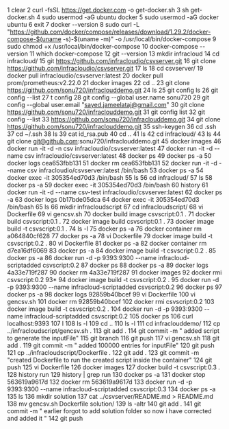  1  clear
    2  curl -fsSL https://get.docker.com -o get-docker.sh
    3  sh get-docker.sh
    4  sudo usermod -aG ubuntu docker
    5  sudo usermod -aG docker ubuntu
    6  exit
    7  docker --version
    8  sudo curl -L "https://github.com/docker/compose/releases/download/1.29.2/docker-compose-$(uname -s)-$(uname -m)" -o /usr/local/bin/docker-compose
    9  sudo chmod +x /usr/local/bin/docker-compose
   10  docker-compose --version
   11  which docker-compose
   12  git --version
   13  mkdir infracloud
   14  cd infracloud/
   15  git https://github.com/infracloudio/csvserver.git
   16  git clone https://github.com/infracloudio/csvserver.git
   17  ls
   18  cd csvserver/
   19  docker pull infracloudio/csvserver:latest
   20  docker pull prom/prometheus:v2.22.0
   21  docker images
   22  cd ..
   23  git clone https://github.com/sonu720/infraclouddemo.git
   24  ls
   25  git config ls
   26  git config --list
   27  t config
   28  git config --global user.name sonu720
   29  git config --global user.email "sayed.jameelataj@gmail.com"
   30  git clone https://github.com/sonu720/infraclouddemo.git
   31  git config list
   32  git config --list
   33  https://github.com/sonu720/infraclouddemo.git
   34  git clone https://github.com/sonu720/infraclouddemo.git
   35  ssh-keygen
   36  cd .ssh
   37  cd ~/.ssh
   38  ls
   39  cat id_rsa.pub
   40  cd ..
   41  ls
   42  cd infracloud/
   43  ls
   44  git clone git@github.com:sonu720/infraclouddemo.git
   45  docker images
   46  docker run -it -d -n csv infracloudio/csvserver:latest
   47  docker run -it -d --name csv infracloudio/csvserver:latest
   48  docker ps
   49  docker ps -a
   50  docker logs cea653fbb131
   51  docker rm cea653fbb131
   52  docker run -it -d --name csv infracloudio/csvserver:latest /bin/bash
   53  docker ps -a
   54  docker exec -it 305354ed70d3 /bin/bash
   55  ls
   56  cd infracloud/
   57  ls
   58  docker ps -a
   59  docker exec -it 305354ed70d3 /bin/bash
   60  history
   61  docker run -it -d --name csv-test infracloudio/csvserver:latest
   62  docker ps -a
   63  docker logs 0b17bde05dca
   64  docker exec -it 305354ed70d3 /bin/bash
   65  ls
   66  mkdir infracloudscript
   67  cd infracloudscript/
   68  vi Dockerfile
   69  vi gencsv.sh
   70  docker build image csvscript:0.1 .
   71  docker build csvscript:0.1 .
   72  docker image build csvscript:0.1 .
   73  docker image build -t csvscript:0.1 .
   74  ls -l
   75  docker ps -a
   76  docker container rm a064840cf628
   77  docker ps -a
   78  vi Dockerfile
   79  docker image build -t csvscript:0.2 .
   80  vi Dockerfile
   81  docker ps -a
   82  docker container rm d7ea16df6069
   83  docker ps -a
   84  docker image build -t csvscript:0.2 .
   85  docker ps -a
   86  docker run -d -p 9393:9300 --name infracloud-scriptadded csvscript:0.2
   87  docker ps
   88  docker ps -a
   89  docker logs 4a33e719f287
   90  docker rm 4a33e719f287
   91  docker images
   92  docker rmi csvscript:0.2
   93*
   94  docker image build -t csvscript:0.2 .
   95  docker run -d -p 9393:9300 --name infracloud-scriptadded csvscript:0.2
   96  docker ps
   97  docker ps -a
   98  docker logs 92859b40bcef
   99  vi Dockerfile
  100  vi gencsv.sh
  101  docker rm 92859b40bcef
  102  docker rmi csvscript:0.2
  103  docker image build -t csvscript:0.2 .
  104  docker run -d -p 9393:9300 --name infracloud-scriptadded csvscript:0.2
  105  docker ps
  106  curl localhost:9393
  107  l
  108  ls -l
  109  cd ..
  110  ls -l
  111  cd infraclouddemo/
  112  cp ../infracloudscript/gencsv.sh .
  113  git add .
  114  git commit -m " added script to generate the inputFile"
  115  git branch
  116  git push
  117  vi gencsv.sh
  118  git add .
  119  git commit -m " added 100000 entries for inputFile"
  120  git push
  121  cp ../infracloudscript/Dockerfile .
  122  git add .
  123  git commit -m "created Dockerfile to run the created script inside the container"
  124  git push
  125  vi Dockerfile
  126  docker images
  127  docker build -t csvscript:0.3 .
  128  history run
  129  history | grep run
  130  docker ps -a
  131  docker stop 563619a9617d
  132  docker rm 563619a9617d
  133  docker run -d -p 9393:9300 --name infracloud-scriptadded csvscript:0.3
  134  docker ps -a
  135  ls
  136  mkdir solution
  137  cat ../csvserver/README.md > README.md
  138  mv gencsv.sh Dockerfile solution/
  139  ls -altr
  140  git add .
  141  git commit -m " earlier forgot to add solution folder so now i have corrected and added it "
  142  git push

